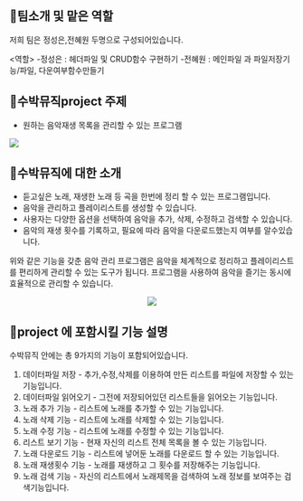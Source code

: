 ## 🍉팀소개 및 맡은 역할

저희 팀은 정성은,전혜원 두명으로 구성되어있습니다.

<역할>
-정성은 : 헤더파일 및 CRUD함수 구현하기
-전혜원 : 메인파일 과 파일저장기능/파일, 다운여부함수만들기


## 🍉수박뮤직project 주제
- 원하는 음악재생 목록을 관리할 수 있는 프로그램

<img src=https://user-images.githubusercontent.com/130717706/236620135-eee0299b-cf95-4607-a03f-32987643fe44.png>


## 🍉수박뮤직에 대한 소개

- 듣고싶은 노래, 재생한 노래 등 곡을 한번에 정리 할 수 있는 프로그램입니다.
- 음악을 관리하고 플레이리스트를 생성할 수 있습니다.
- 사용자는 다양한 옵션을 선택하여 음악을 추가, 삭제, 수정하고 검색할 수 있습니다.
- 음악의 재생 횟수를 기록하고, 필요에 따라 음악을 다운로드했는지 여부를 알수있습니다.

위와 같은 기능을 갖춘 음악 관리 프로그램은 음악을 체계적으로 정리하고 플레이리스트를 편리하게 관리할 수 있는 도구가 됩니다. 프로그램을 사용하여 음악을 즐기는 동시에 효율적으로 관리할 수 있습니다.
<div align="center">
<img src=https://user-images.githubusercontent.com/130717706/236621199-6de05856-cbc0-419b-8c86-80397ad1fbae.png>
</div>

## 🍉project 에 포함시킬 기능 설명

수박뮤직 안에는 총 9가지의 기능이 포함되어있습니다.

1. 데이터파일 저장 - 추가,수정,삭제를 이용하여 만든 리스트를 파일에 저장할 수 있는 기능입니다.      
2. 데이터파일 읽어오기 - 그전에 저장되어있던 리스트들을 읽어오는 기능입니다. 
3. 노래 추가 기능 - 리스트에 노래를 추가할 수 있는 기능입니다.       
4. 노래 삭제 기능 - 리스트에 노래를 삭제할 수 있는 기능입니다.      
5. 노래 수정 기능 - 리스트에 노래를 수정할 수 있는 기능입니다.
6. 리스트 보기 기능 - 현재 자신의 리스트 전체 목록을 볼 수 있는 기능입니다. 
7. 노래 다운로드 기능 - 리스트에 넣어둔 노래를 다운로드 할 수 있는 기능입니다. 
8. 노래 재생횟수 기능 - 노래를 재생하고 그 횟수를 저장해주는 기능입니다. 
9. 노래 검색 기능 - 자신의 리스트에서 노래제목을 검색하여 노래 정보를 보여주는 검색기능입니다. 

